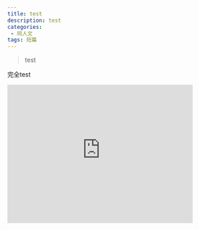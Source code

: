 ```yaml
---
title: test
description: test
categories:
 - 同人文
tags: 短篇
---
```


> test

<!-- more -->

<p>
完全test
</p>
<iframe width="420" height="315" src="https://www.youtube.com/watch?v=kX-2KLg_xZI" frameborder="0" allowfullscreen></iframe>